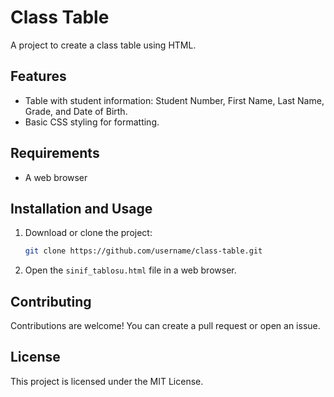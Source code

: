 # Class Table

A project to create a class table using HTML.

## Features

- Table with student information: Student Number, First Name, Last Name, Grade, and Date of Birth.
- Basic CSS styling for formatting.

## Requirements

- A web browser

## Installation and Usage

1. Download or clone the project:
    ```bash
    git clone https://github.com/username/class-table.git
    ```
2. Open the `sinif_tablosu.html` file in a web browser.

## Contributing

Contributions are welcome! You can create a pull request or open an issue.

## License

This project is licensed under the MIT License.
